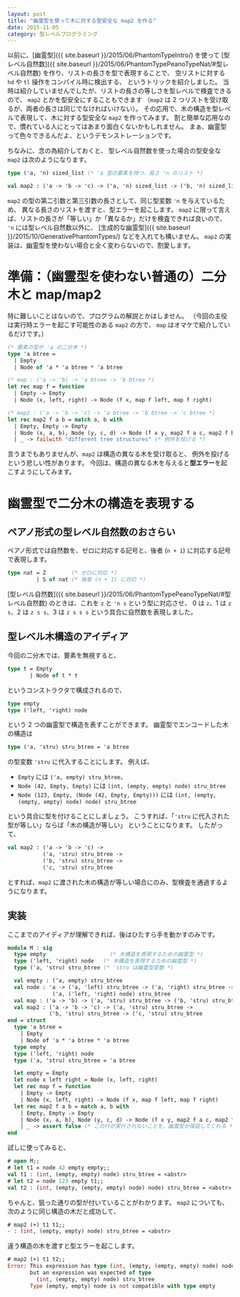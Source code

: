 ```yaml
---
layout: post
title: "幽霊型を使って木に対する型安全な map2 を作る"
date: 2015-11-05
category: 型レベルプログラミング
---
```


以前に、[幽霊型]({{ site.baseurl }}/2015/06/PhantomTypeIntro/)
を使って
[型レベル自然数]({{ site.baseurl }}/2015/06/PhantomTypePeanoTypeNat/#型レベル自然数)
を作り、リストの長さを型で表現することで、
空リストに対する `hd` や `tl` 操作をコンパイル時に検出する、
というトリックを紹介しました。
当時は紹介していませんでしたが、リストの長さの等しさを型レベルで検査できるので、
`map2` とかを型安全にすることもできます
（`map2` は 2 つリストを受け取るが、両者の長さは同じでなければいけない）。
その応用で、木の構造を型レベルで表現して、木に対する型安全な `map2` を作ってみます。
割と簡単な応用なので、慣れている人にとってはあまり面白くないかもしれません。
まぁ、幽霊型って色々できるんだよ、というデモンストレーションです。

ちなみに、念の為紹介しておくと、
型レベル自然数を使った場合の型安全な `map2` は次のようになります。

```OCaml
type ('a, 'n) sized_list (* 'a 型の要素を持つ、長さ 'n のリスト *)

val map2 : ('a -> 'b -> 'c) -> ('a, 'n) sized_list -> ('b, 'n) sized_list -> ('c, 'n) sized_list
```

`map2` の型の第二引数と第三引数の長さとして、同じ型変数 `'n` を与えているため、
異なる長さのリストを渡すと、型エラーを起こします。
`map2` に限って言えば、リストの長さが「等しい」か「異なるか」だけを検査できれば良いので、
`'n` には型レベル自然数以外に、
[生成的な幽霊型]({{ site.baseurl }}/2015/10/GenerativePhantomTypes/)
などを入れても構いません。
`map2` の実装は、幽霊型を使わない場合と全く変わらないので、割愛します。

# 準備：（幽霊型を使わない普通の）二分木と map/map2

特に難しいことはないので、プログラムの解説とかはしません。
（今回の主役は実行時エラーを起こす可能性のある `map2` の方で、
`map` はオマケで紹介しているだけです。）

```OCaml
(* 要素の型が 'a の二分木 *)
type 'a btree =
  | Empty
  | Node of 'a * 'a btree * 'a btree

(* map : ('a -> 'b) -> 'a btree -> 'b btree *)
let rec map f = function
  | Empty -> Empty
  | Node (x, left, right) -> Node (f x, map f left, map f right)

(* map2 : ('a -> 'b -> 'c) -> 'a btree -> 'b btree -> 'c btree *)
let rec map2 f a b = match a, b with
  | Empty, Empty -> Empty
  | Node (x, a, b), Node (y, c, d) -> Node (f x y, map2 f a c, map2 f b d)
  | _ -> failwith "different tree structures" (* 例外を投げる *)
```

言うまでもありませんが、`map2` は構造の異なる木を受け取ると、
例外を投げるという悲しい性があります。
今回は、構造の異なる木を与えると**型エラー**を起こすようにしてみます。

# 幽霊型で二分木の構造を表現する

## ペアノ形式の型レベル自然数のおさらい

ペアノ形式では自然数を、ゼロに対応する記号と、後者 (`n + 1`) に対応する記号で表現します。

```OCaml
type nat = Z        (* ゼロに対応 *)
         | S of nat (* 後者 (n + 1) に対応 *)
```

[型レベル自然数]({{ site.baseurl }}/2015/06/PhantomTypePeanoTypeNat/#型レベル自然数)
のときは、これを `z` と `'n s` という型に対応させ、
0 は `z`、1 は `z s`、2 は `z s s`、3 は `z s s s` という具合に自然数を表現しました。

## 型レベル木構造のアイディア

今回の二分木では、要素を無視すると、

```OCaml
type t = Empty
       | Node of t * t
```

というコンストラクタで構成されるので、

```OCaml
type empty
type ('left, 'right) node
```

という 2 つの幽霊型で構造を表すことができます。
幽霊型でエンコードした木の構造は

```OCaml
type ('a, 'stru) stru_btree = 'a btree
```

の型変数 `'stru` に代入することにします。
例えば、

- `Empty` には `('a, empty) stru_btree`、
- `Node (42, Empty, Empty)` には `(int, (empty, empty) node) stru_btree`
- `Node (123, Empty, (Node (42, Empty, Empty)))` には `(int, (empty, (empty, empty) node) node) stru_btree`

という具合に型を付けることにしましょう。
こうすれば、「`'stru` に代入された型が等しい」ならば「木の構造が等しい」
ということになります。
したがって、

```OCaml
val map2 : ('a -> 'b -> 'c) ->
           ('a, 'stru) stru_btree ->
           ('b, 'stru) stru_btree ->
           ('c, 'stru) stru_btree
```

とすれば、`map2` に渡された木の構造が等しい場合にのみ、型検査を通過するようになります。

## 実装

ここまでのアイディアが理解できれば、後はひたすら手を動かすのみです。

```OCaml
module M : sig
  type empty                    (* 木構造を表現するための幽霊型 *)
  type ('left, 'right) node   (* 木構造を表現するための幽霊型 *)
  type ('a, 'stru) stru_btree (* 'stru は幽霊型変数 *)

  val empty : ('a, empty) stru_btree
  val node : 'a -> ('a, 'left) stru_btree -> ('a, 'right) stru_btree ->
              ('a, ('left, 'right) node) stru_btree
  val map : ('a -> 'b) -> ('a, 'stru) stru_btree -> ('b, 'stru) stru_btree
  val map2 : ('a -> 'b -> 'c) -> ('a, 'stru) stru_btree ->
             ('b, 'stru) stru_btree -> ('c, 'stru) stru_btree
end = struct
  type 'a btree =
    | Empty
    | Node of 'a * 'a btree * 'a btree
  type empty
  type ('left, 'right) node
  type ('a, 'stru) stru_btree = 'a btree

  let empty = Empty
  let node x left right = Node (x, left, right)
  let rec map f = function
    | Empty -> Empty
    | Node (x, left, right) -> Node (f x, map f left, map f right)
  let rec map2 f a b = match a, b with
    | Empty, Empty -> Empty
    | Node (x, a, b), Node (y, c, d) -> Node (f x y, map2 f a c, map2 f b d)
    | _ -> assert false (* この行が実行されないことを、幽霊型が保証してくれる *)
end
```

試しに使ってみると、

```OCaml
# open M;;
# let t1 = node 42 empty empty;;
val t1 : (int, (empty, empty) node) stru_btree = <abstr>
# let t2 = node 123 empty t1;;
val t2 : (int, (empty, (empty, empty) node) node) stru_btree = <abstr>
```

ちゃんと、狙った通りの型が付いていることがわかります。
`map2` についても、次のように同じ構造の木だと成功して、

```OCaml
# map2 (+) t1 t1;;
- : (int, (empty, empty) node) stru_btree = <abstr>
```

違う構造の木を渡すと型エラーを起こします。

```OCaml
# map2 (+) t1 t2;;
Error: This expression has type (int, (empty, (empty, empty) node) node) stru_btree
       but an expression was expected of type
         (int, (empty, empty) node) stru_btree
       Type (empty, empty) node is not compatible with type empty
```
